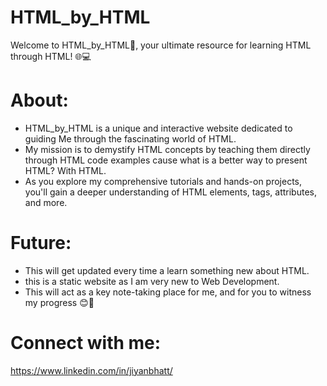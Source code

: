 # HTML_by_HTML

Welcome to HTML_by_HTML🐼, your ultimate resource for learning HTML through HTML! 🌐💻

# About:
- HTML_by_HTML is a unique and interactive website dedicated to guiding Me through the fascinating world of HTML.
- My mission is to demystify HTML concepts by teaching them directly through HTML code examples cause what is a better way to present HTML? With HTML.
- As you explore my comprehensive tutorials and hands-on projects, you'll gain a deeper understanding of HTML elements, tags, attributes, and more.

# Future:
- This will get updated every time a learn something new about HTML.
- this is a static website as I am very new to Web Development.
- This will act as a key note-taking place for me, and for you to witness my progress 😊🐢 

# Connect with me:
https://www.linkedin.com/in/jiyanbhatt/
